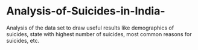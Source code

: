 # Analysis-of-Suicides-in-India-
Analysis of the data set to draw useful results like demographics of suicides, state with highest number of suicides, most common reasons for suicides, etc.
